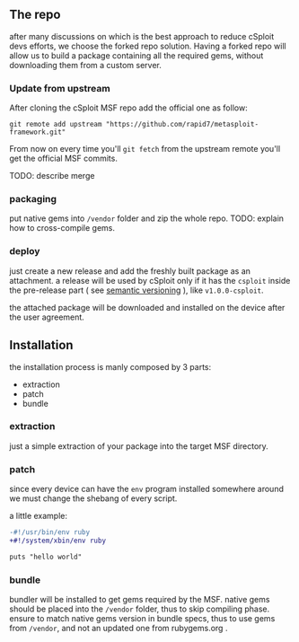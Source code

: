 ## The repo

after many discussions on which is the best approach to reduce cSploit devs efforts, we choose the forked repo solution.
Having a forked repo will allow us to build a package containing all the required gems, without downloading them from a custom server.

### Update from upstream

After cloning the cSploit MSF repo add the official one as follow:

```
git remote add upstream "https://github.com/rapid7/metasploit-framework.git"
```

From now on every time you'll `git fetch` from the upstream remote you'll get the official MSF commits.

TODO: describe merge

### packaging

put native gems into `/vendor` folder and zip the whole repo.
TODO: explain how to cross-compile gems.

### deploy

just create a new release and add the freshly built package as an attachment.
a release will be used by cSploit only if it has the `csploit` inside the pre-release part ( see [semantic versioning](semver.org) ), like `v1.0.0-csploit`.

the attached package will be downloaded and installed on the device after the user agreement.

## Installation

the installation process is manly composed by 3 parts:

  - extraction
  - patch
  - bundle

### extraction

just a simple extraction of your package into the target MSF directory.

### patch

since every device can have the `env` program installed somewhere around we must change the shebang of every script.

a little example:

```diff
-#!/usr/bin/env ruby
+#!/system/xbin/env ruby

puts "hello world"
```

### bundle

bundler will be installed to get gems required by the MSF.
native gems should be placed into the `/vendor` folder, thus to skip compiling phase.
ensure to match native gems version in bundle specs, thus to use gems from `/vendor`, and not an updated one from rubygems.org .